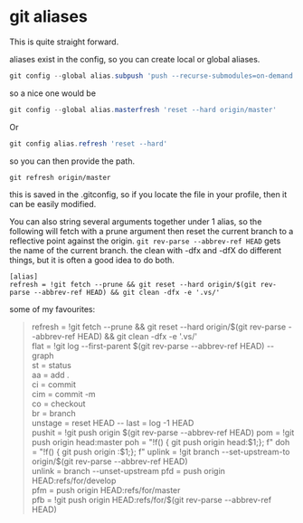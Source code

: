 # git aliases

This is quite straight forward.

aliases exist in the config, so you can create local or global aliases.

```powershell
git config --global alias.subpush 'push --recurse-submodules=on-demand'
```

so a nice one would be

```powershell
git config --global alias.masterfresh 'reset --hard origin/master'
```

Or

```powershell
git config alias.refresh 'reset --hard'
```

so you can then provide the path.

`git refresh origin/master`

this is saved in the .gitconfig, so if you locate the file in your profile, then it can be easily modified.

You can also string several arguments together under 1 alias, so the following will fetch with a prune argument then reset the current branch to a reflective point against the origin. `git rev-parse --abbrev-ref HEAD` gets the name of the current branch. the clean with -dfx and -dfX do different things, but it is often a good idea to do both.
```
[alias]
refresh = !git fetch --prune && git reset --hard origin/$(git rev-parse --abbrev-ref HEAD) && git clean -dfx -e '.vs/'
```

some of my favourites:
>refresh = !git fetch --prune && git reset --hard origin/$(git rev-parse --abbrev-ref HEAD) && git clean -dfx -e '.vs/'  
flat = !git log --first-parent $(git rev-parse --abbrev-ref HEAD) --graph  
st = status  
aa = add .  
ci = commit  
cim = commit -m  
co = checkout  
br = branch  
unstage = reset HEAD --
last = log -1 HEAD  
pushit = !git push origin $(git rev-parse --abbrev-ref HEAD)  
pom = !git push origin head:master  
poh = "!f() { git push origin head:$1;}; f"  
doh = "!f() { git push origin :$1;}; f"  
uplink = !git branch --set-upstream-to origin/$(git rev-parse --abbrev-ref HEAD)  
unlink = branch --unset-upstream
pfd = push origin HEAD:refs/for/develop  
pfm = push origin HEAD:refs/for/master  
pfb = !git push origin HEAD:refs/for/$(git rev-parse --abbrev-ref HEAD)  